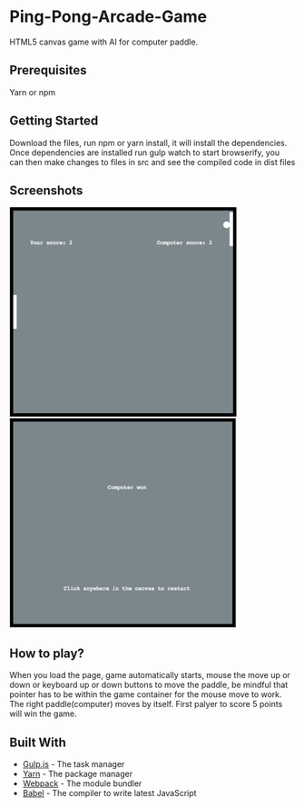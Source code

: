 # Ping-Pong-Arcade-Game
HTML5 canvas game with AI for computer paddle. 

## Prerequisites
Yarn or npm

## Getting Started
Download the files, run npm or yarn install, it will install the dependencies. Once dependencies are installed run gulp watch to start browserify,
you can then make changes to files in src and see the compiled code in dist files

## Screenshots
<img src="screenshots/Game-on.png" width="400" height="369"> <img src="screenshots/Game-end.png" width="400" height="369">

## How to play?
When you load the page, game automatically starts, mouse the move up or down or keyboard up or down buttons to move the paddle, 
be mindful that pointer has to be within the game container for the mouse move to work. The right paddle(computer) moves by itself.
First palyer to score 5 points will win the game.

## Built With
  - [Gulp.js](https://gulpjs.com/) - The task manager
  - [Yarn](https://yarnpkg.com/en/) - The package manager
  - [Webpack](https://webpack.js.org/) - The module bundler
  - [Babel](https://webpack.js.org/) - The compiler to write latest JavaScript
